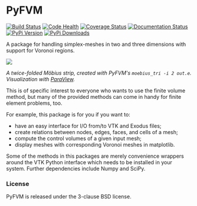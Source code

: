 # PyFVM

[![Build Status](https://travis-ci.org/nschloe/pyfvm.svg?branch=master)](https://travis-ci.org/nschloe/pyfvm)
[![Code Health](https://landscape.io/github/nschloe/pyfvm/master/landscape.png)](https://landscape.io/github/nschloe/pyfvm/master)
[![Coverage Status](https://img.shields.io/coveralls/nschloe/pyfvm.svg)](https://coveralls.io/r/nschloe/pyfvm?branch=master)
[![Documentation Status](https://readthedocs.org/projects/pyfvm/badge/?version=latest)](https://readthedocs.org/projects/pyfvm/?badge=latest)
[![PyPi Version](https://img.shields.io/pypi/v/pyfvm.svg)](https://pypi.python.org/pypi/pyfvm)
[![PyPi Downloads](https://img.shields.io/pypi/dm/pyfvm.svg)](https://pypi.python.org/pypi/pyfvm)

A package for handling simplex-meshes in two and three dimensions with support for Voronoi regions.

![](https://nschloe.github.io/pyfvm/moebius2.png)

*A twice-folded Möbius strip, created with PyFVM's `moebius_tri -i 2 out.e`. Visualization with [ParaView](http://www.paraview.org/).*

This is of specific interest to everyone who wants to use the finite volume method, but many of the provided methods can come in handy for finite element problems, too.

For example, this package is for you if you want to:

* have an easy interface for I/O from/to VTK and Exodus files;
* create relations between nodes, edges, faces, and cells of a mesh;
* compute the control volumes of a given input mesh;
* display meshes with corresponding Voronoi meshes in matplotlib.

Some of the methods in this packages are merely convenience wrappers around the VTK Python interface which needs to be installed in your system. Further dependencies include Numpy and SciPy.

### License

PyFVM is released under the 3-clause BSD license.

